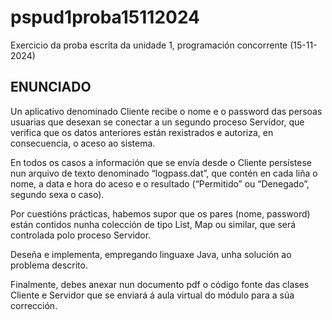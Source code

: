 # pspud1proba15112024
Exercicio da proba escrita da unidade 1, programación concorrente (15-11-2024)

## ENUNCIADO ##

Un aplicativo denominado Cliente recibe o nome e o password das persoas usuarias que desexan se conectar a un segundo proceso Servidor, que verifica que os datos anteriores están rexistrados e autoriza, en consecuencia, o aceso ao sistema. 

En todos os casos a información que se envía desde o Cliente persístese nun arquivo de texto denominado “logpass.dat”, que contén en cada liña o nome, a data e hora do aceso e o resultado (“Permitido” ou “Denegado”, segundo sexa o caso). 

Por cuestións prácticas, habemos supor que os pares (nome, password) están contidos nunha colección de tipo List, Map ou similar, que será controlada polo proceso Servidor.

Deseña e implementa, empregando linguaxe Java, unha solución ao problema descrito.

Finalmente, debes anexar nun documento pdf o código fonte das clases Cliente e Servidor que se enviará á aula virtual do módulo para a súa corrección. 

